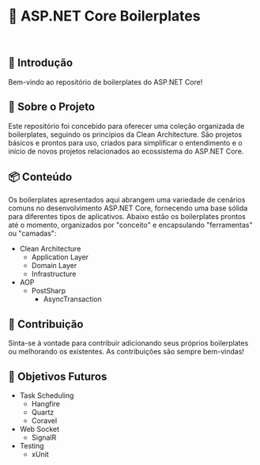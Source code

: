 # 🚀 ASP.NET Core Boilerplates

<br />

## 🌟 Introdução
Bem-vindo ao repositório de boilerplates do ASP.NET Core!

## 🎉 Sobre o Projeto
Este repositório foi concebido para oferecer uma coleção organizada de boilerplates, seguindo os princípios da Clean Architecture. São projetos básicos e prontos para uso, criados para simplificar o entendimento e o início de novos projetos relacionados ao ecossistema do ASP.NET Core.

## 📦 Conteúdo
Os boilerplates apresentados aqui abrangem uma variedade de cenários comuns no desenvolvimento ASP.NET Core, fornecendo uma base sólida para diferentes tipos de aplicativos. Abaixo estão os boilerplates prontos até o momento, organizados por "conceito" e encapsulando "ferramentas" ou "camadas":
- Clean Architecture
  - Application Layer
  - Domain Layer
  - Infrastructure
- AOP
  - PostSharp
    - AsyncTransaction

## 🤝 Contribuição
Sinta-se à vontade para contribuir adicionando seus próprios boilerplates ou melhorando os existentes. As contribuições são sempre bem-vindas!

## 🎯 Objetivos Futuros
- Task Scheduling
  - Hangfire
  - Quartz
  - Coravel
- Web Socket
  - SignalR
- Testing
  - xUnit 
